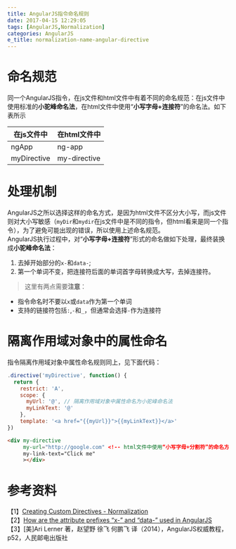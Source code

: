 ```yaml
---
title: AngularJS指令命名规则
date: 2017-04-15 12:29:05
tags: [AngularJS,Normalization]
categories: AngularJS
e_title: normalization-name-angular-directive
---
```


# 命名规范

同一个AngularJS指令，在js文件和html文件中有着不同的命名规范：在js文件中使用标准的**小驼峰命名法**，在html文件中使用“**小写字母+连接符**”的命名法。如下表所示   

| 在js文件中 | 在html文件中 |
| ---       |   ---       |
| ngApp     |   ng-app    |
| myDirective | my-directive |

# 处理机制   

AngularJS之所以选择这样的命名方式，是因为html文件不区分大小写，而js文件则对大小写敏感（`myDir`和`mydir`在js文件中是不同的指令，但html看来是同一个指令），为了避免可能出现的错误，所以使用上述命名规范。   
AngularJS执行过程中，对“**小写字母+连接符**”形式的命名做如下处理，最终装换成**小驼峰命名法**：   

1. 去掉开始部分的`x-`和`data-`;
2. 第一个单词不变，把连接符后面的单词首字母转换成大写，去掉连接符。   

> 这里有两点需要**注意**：
- 指令命名时不要以`x`或`data`作为第一个单词   
- 支持的链接符包括`:`,`-`和`_`，但通常会选择`-`作为连接符   

# 隔离作用域对象中的属性命名

指令隔离作用域对象中属性命名规则同上，见下面代码：

```js
.directive('myDirective', function() {
  return {
    restrict: 'A',
    scope: {
      myUrl: '@', // 隔离作用域对象中属性命名为小驼峰命名法
      myLinkText: '@'
    },
    template: '<a href="{{myUrl}}">{{myLinkText}}</a>'
})
```

```html
<div my-directive
     my-url="http://google.com" <!-- html文件中使用“小写字母+分割符”的命名方式-->
     my-link-text="Click me"
     ></div>
```

# 参考资料
【1】[Creating Custom Directives - Normalization](https://docs.angularjs.org/guide/directive)   
【2】[How are the attribute prefixes “x-” and “data-” used in AngularJS](http://stackoverflow.com/questions/15256396/how-are-the-attribute-prefixes-x-and-data-used-in-angularjs)   
【3】[美]Ari Lerner 著，赵望野 徐飞 何鹏飞 译（2014），AngularJS权威教程，p52，人民邮电出版社
